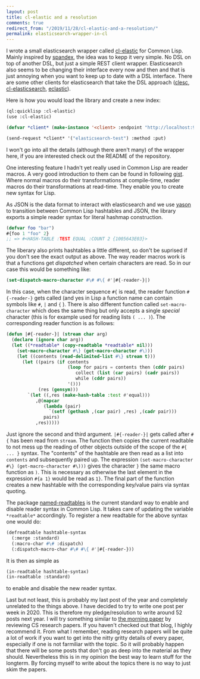 ```yaml
---
layout: post
title: cl-elastic and a resolution 
comments: true
redirect_from: "/2019/11/28/cl-elastic-and-a-resolution/"
permalink: elasticsearch-wrapper-in-cl 
---
```


I wrote a small elasticsearch wrapper called [cl-elastic](https://github.com/FiV0/cl-elastic)
for Common Lisp. Mainly inspired by 
[spandex](https://github.com/mpenet/spandex), the idea was to kepp it very simple. No DSL on top of another 
DSL, but just a simple REST client wrapper. Elasticsearch also seems to be changing their interface 
every now and then and that is just annoying when you want to keep up to date with a DSL interface. 
There are some other clients for elasticsearch that take the DSL approach 
([clesc](https://github.com/own-pt/clesc), 
[cl-elasticsearch](https://github.com/kraison/cl-elasticsearch),
[eclastic](https://github.com/gschjetne/eclastic)).

Here is how you would load the library and create a new index:
```cl
(ql:quicklisp :cl-elastic)
(use :cl-elastic)

(defvar *client* (make-instance '<client> :endpoint "http://localhost:9200"))

(send-request *client* '("elasticsearch-test") :method :put)
```
I won't go into all the details (although there aren't many) of the wrapper here, if you are 
interested check out the README of the repository.

One interesting feature I hadn't yet really used in Common Lisp are reader macros. A very good
introduction to them can be found in following [gist](https://gist.github.com/chaitanyagupta/9324402).
Where normal macros do their transformations at compile-time, reader macros do their 
transformations at read-time. They enable you to create new syntax for Lisp.

As JSON is the data format to interact with elasticsearch and we use
[yason](https://github.com/phmarek/yason) to transition between Common Lisp hashtables and JSON,
the library exports a simple reader syntax for literal hashmap construction.
```cl
(defvar foo "bar")
#{foo 1 "foo" 2}
;; => #<HASH-TABLE :TEST EQUAL :COUNT 2 {1005643E03}> 
```

The liberary also prints hashtables a little different, so don't be suprised if you 
don't see the exact output as above. The way reader macros work is 
that a functions get _dispatched_ when certain characters are read. So in our 
case this would be something like:
```cl
(set-dispatch-macro-character #\# #\{ #'|#{-reader-}|)
``` 
In this case, when the character sequence `#{` is read, the reader function `#{-reader-}` gets 
called (and yes in Lisp a function name can contain symbols like `#`, `|` and `{` ). 
There is also different function called `set-macro-character` which does the same thing but 
only accepts a single _special_ character (this is for example used for reading lists `( ... )`).
The corresponding reader function is as follows:

```cl
(defun |#{-reader-}| (stream char arg)
  (declare (ignore char arg))
  (let ((*readtable* (copy-readtable *readtable* nil)))
    (set-macro-character #\} (get-macro-character #\)))
    (let ((contents (read-delimited-list #\} stream t)))
      (let ((pairs (if contents 
                       (loop for pairs = contents then (cddr pairs)
                          collect (list (car pairs) (cadr pairs))
                          while (cddr pairs))
                       '()))
            (res (gensym)))
        `(let ((,res (make-hash-table :test #'equal)))
           ,@(mapcar
              (lambda (pair)
                `(setf (gethash ,(car pair) ,res) ,(cadr pair)))
              pairs)
           ,res)))))
```
Just ignore the second and third argument. `|#{-reader-}|` gets called
after `#{` has been read from `stream`. The function then copies the current
readtable to not mess up the reading of other objects outside of the scope
of the `#{ ... }` syntax. The "contents" of the hashtable are then read 
as a list into `contents` and subsequently paired up.
The expression `(set-macro-character #\} (get-macro-character #\)))` gives
the character `}` the same macro function as `)`. This is necessary as 
otherwise the last element in the expression `#{a 1}` would be read as `1}`.
The final part of the function creates a new hashtable with the corresponding
key/value pairs via syntax quoting.

The package [named-readtables](https://github.com/melisgl/named-readtables) is 
the current standard way to enable and disable reader syntax in Common Lisp.
It takes care of updating the variable `*readtable*` accordingly. To register a new 
readtable for the above syntax one would do:

```cl
(defreadtable hashtable-syntax
  (:merge :standard)
  (:macro-char #\# :dispatch)
  (:dispatch-macro-char #\# #\{ #'|#{-reader-}))
```
It is then as simple as
```cl
(in-readtable hashtable-syntax)
(in-readtable :standard)
```
to enable and disable the new reader syntax.

Last but not least, this is probably my last post of the year and completely
unrelated to the things above. I have decided to try to write one post
per week in 2020. This is therefore my pledge/resolution to write around 52 posts
next year. I will try something similar to 
[the morning paper](https://blog.acolyer.org/) by reviewing CS research papers.
If you haven't checked out that blog, I highly recommend it.
From what I remember, reading research papers will be quite a lot of work if 
you want to get into the nitty gritty details of every paper, especially if one
is not farmiliar with the topic. So it will probably happen that there will be some
posts that don't go as deep into the material as they should. Nevertheless 
this is in my opinion the best way to learn stuff for the longterm. By forcing
myself to write about the topics there is no way to just skim the papers.
